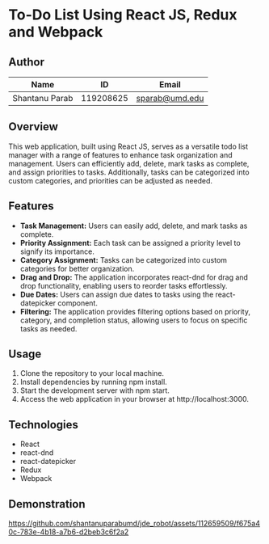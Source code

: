 # To-Do List Using React JS, Redux and Webpack

## Author

|Name|ID|Email|
|:---:|:---:|:---:|
|Shantanu Parab|119208625|sparab@umd.edu|


## Overview
This web application, built using React JS, serves as a versatile todo list manager with a range of features to enhance task organization and management. Users can efficiently add, delete, mark tasks as complete, and assign priorities to tasks. Additionally, tasks can be categorized into custom categories, and priorities can be adjusted as needed.

## Features

- **Task Management:** Users can easily add, delete, and mark tasks as complete.
- **Priority Assignment:** Each task can be assigned a priority level to signify its importance.
- **Category Assignment:** Tasks can be categorized into custom categories for better organization.
- **Drag and Drop:** The application incorporates react-dnd for drag and drop functionality, enabling users to reorder tasks effortlessly.
- **Due Dates:** Users can assign due dates to tasks using the react-datepicker component.
- **Filtering:** The application provides filtering options based on priority, category, and completion status, allowing users to focus on specific tasks as needed.

## Usage

1. Clone the repository to your local machine.
2. Install dependencies by running npm install.
3. Start the development server with npm start.
4. Access the web application in your browser at http://localhost:3000.



## Technologies

- React
- react-dnd
- react-datepicker
- Redux
- Webpack


## Demonstration

https://github.com/shantanuparabumd/jde_robot/assets/112659509/f675a40c-783e-4b18-a7b6-d2beb3c6f2a2

